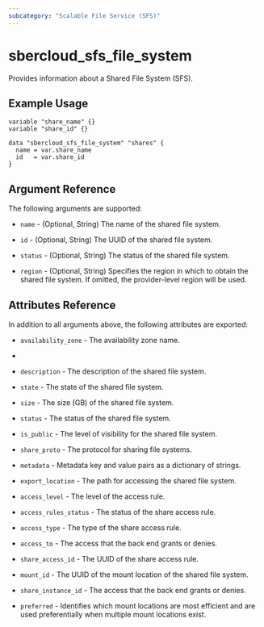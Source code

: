 ```yaml
---
subcategory: "Scalable File Service (SFS)"
---
```


# sbercloud\_sfs\_file\_system

Provides information about a Shared File System (SFS).

## Example Usage

```hcl
variable "share_name" {}
variable "share_id" {}

data "sbercloud_sfs_file_system" "shares" {
  name = var.share_name
  id   = var.share_id
}
```

## Argument Reference
The following arguments are supported:

* `name` - (Optional, String) The name of the shared file system.

* `id` - (Optional, String) The UUID of the shared file system.

* `status` - (Optional, String) The status of the shared file system.

* `region` - (Optional, String) Specifies the region in which to obtain the shared file system.
  If omitted, the provider-level region will be used.

## Attributes Reference

In addition to all arguments above, the following attributes are exported:

* `availability_zone` - The availability zone name.
* 
* `description` - The description of the shared file system.

* `state` - The state of the shared file system.

* `size` - The size (GB) of the shared file system.

* `status` - The status of the shared file system.

* `is_public` - The level of visibility for the shared file system.

* `share_proto` - The protocol for sharing file systems.

* `metadata` - Metadata key and value pairs as a dictionary of strings.

* `export_location` - The path for accessing the shared file system.

* `access_level` - The level of the access rule.

* `access_rules_status` - The status of the share access rule.

* `access_type` - The type of the share access rule.

* `access_to` - The access that the back end grants or denies.

* `share_access_id` - The UUID of the share access rule.

* `mount_id` - The UUID of the mount location of the shared file system.

* `share_instance_id` - The access that the back end grants or denies.

* `preferred` - Identifies which mount locations are most efficient and are used preferentially when multiple mount locations exist.
